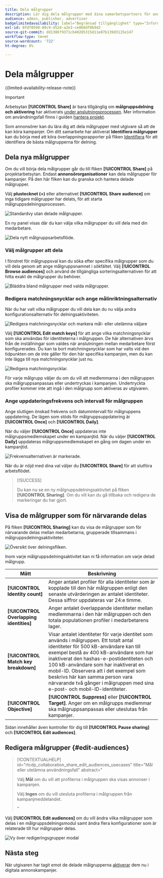 ```yaml
---
title: Dela målgrupper
description: Lär dig dela målgrupper med dina samarbetspartners för annonskampanjer.
audience: admin, publisher, advertiser
badgelimitedavailability: label="Begränsad tillgänglighet" type="Informative" url="https://helpx.adobe.com/se/legal/product-descriptions/real-time-customer-data-platform-collaboration.html newtab=true"
exl-id: 0fdf0598-89c9-452d-a2e3-ce868df0b9d2
source-git-commit: dd1386f9371cb40285315d11e07b139d3115e147
workflow-type: tm+mt
source-wordcount: '722'
ht-degree: 0%

---
```


# Dela målgrupper

{{limited-availability-release-note}}

>[!IMPORTANT]
>
>Arbetsytan **[!UICONTROL Share]** är bara tillgänglig om **målgruppsdelning och aktivering** har aktiverats [ under anslutningsprocessen](../connect/establishing-connections.md#connection-settings). Mer information om användningsfall finns i guiden [hantera projekt](./manage-projects.md#project-use-cases).

Som annonsörer kan du lära dig att dela målgrupper med utgivare så att de kan köra kampanjer. Om ditt samarbete har aktiverat **Identifiera målgrupper** kan du börja med att köra överlappningsrapporter på fliken [Identifiera](/help/guide/collaborate/discover.md) för att identifiera de bästa målgrupperna för delning.

## Dela nya målgrupper

Om du vill börja dela målgrupper går du till fliken **[!UICONTROL Share]** på projektarbetsytan. Endast **annonsörorganisationer** kan dela målgrupper för kampanjer. På den här fliken kan du granska och hantera delade målgrupper.

Välj **plustecknet (+)** eller alternativet **[!UICONTROL Share audience]** om inga tidigare målgrupper har delats, för att starta målgruppsdelningsprocessen.

![Standardvy utan delade målgrupper.](/help/assets/collaborate/share/share-new-audiences.png)

En ny panel visas där du kan välja vilka målgrupper du vill dela med din medarbetare.

![Dela nytt målgruppsarbetsflöde.](/help/assets/collaborate/share/share-audiences-workflow.png)

### Välj målgrupper att dela

I fönstret för målgruppsval kan du söka efter specifika målgrupper som du vill dela genom att ange målgruppsnamnet i sökfältet. Välj **[!UICONTROL Browse audiences]** och använd de tillgängliga sorteringsalternativen för att hitta exakt de målgrupper du behöver.

![Bläddra bland målgrupper med valda målgrupper.](/help/assets/collaborate/share/browse-audiences-view.png)

### Redigera matchningsnycklar och ange målinriktningsalternativ

När du har valt vilka målgrupper du vill dela kan du nu välja andra konfigurationsalternativ för delningsaktiviteten.

![Redigera matchningsnycklar och markera mål- eller utelämna väljare](/help/assets/collaborate/share/match-keys-and-targeting.png)

Välj **[!UICONTROL Edit match keys]** för att ange vilka matchningsnycklar som ska användas för identiteterna i målgruppen. De här alternativen ärvs från de inställningar som valdes när anslutningen mellan medarbetare först konfigurerades. Du kan ta bort matchningsnycklar som har valts vid den tidpunkten om de inte gäller för den här specifika kampanjen, men du kan inte lägga till nya matchningsnycklar just nu.

![Redigera matchningsnycklar.](/help/assets/collaborate/share/update-match-keys.png)

För varje målgrupp väljer du om du vill att medlemmarna i den målgruppen ska målgruppsanpassas eller undertryckas i kampanjen. Undertryckta profiler kommer inte att ingå i den målgrupp som aktiveras av utgivaren.

### Ange uppdateringsfrekvens och intervall för målgruppen

Ange slutligen önskad frekvens och datumintervall för målgruppens uppdatering. De lägen som stöds för målgruppsuppdatering är **[!UICONTROL Once]** och **[!UICONTROL Daily]**.

När du väljer **[!UICONTROL Once]** uppdateras inte målgruppsmedlemskapet under en kampanjtid. När du väljer **[!UICONTROL Daily]** uppdateras målgruppsmedlemskapet en gång om dagen under en kampanjtid.

![Frekvensalternativen är markerade.](/help/assets/collaborate/share/audience-refresh-frequency.png)

När du är nöjd med dina val väljer du **[!UICONTROL Share]** för att slutföra arbetsflödet.

>[!SUCCESS]
>
>Du kan nu se en ny målgruppsdelningsaktivitet på fliken **[!UICONTROL Sharing]**. Om du vill kan du gå tillbaka och redigera de markeringar du har gjort.

## Visa de målgrupper som för närvarande delas

På fliken **[!UICONTROL Sharing]** kan du visa de målgrupper som för närvarande delas mellan medarbetarna, grupperade tillsammans i målgruppsdelningsaktiviteter.

![Översikt över delningsfliken.](/help/assets/collaborate/share/share-tab-overview.png)

<!--

The banner at the top of the page shows figures across all audience sharing activities. 

![The hero banner in the sharing tab.](/help/assets/collaborate/share/share-hero-banner.png)


|Metric | Description |
|---------|----------|
| **[!UICONTROL Shared audiences]** | Indicates the number of audiences shared between collaborators in this project, across all audience sharing modules. |
| **[!UICONTROL Estimated addressable reach]** | Indicates the approximate number of profiles that you can reach across all the audiences that are currently shared in the project. [TODO: ADD INFORMATION ABOUT HOW THIS IS CALCULATED] |
| **[!UICONTROL Target identities]** | The number of identities across all audiences shared in this project for which you selected to target the profiles. |
| **[!UICONTROL Suppress identities]** | The number of identities across all audiences shared in this project for which you selected to suppress the profiles and thereby not target them in campaigns. |

-->

Inom varje målgruppsdelningsaktivitet kan ni få information om varje delad målgrupp.

| Mått | Beskrivning |
|---------|----------|
| **[!UICONTROL Identity count]** | Anger antalet profiler för alla identiteter som är kopplade till den här målgruppen enligt den senaste utvärderingen av antalet identiteter. Dessa siffror uppdateras var 24:e timme. |
| **[!UICONTROL Overlapping identities]** | Anger antalet överlappande identiteter mellan medlemmarna i den här målgruppen och den totala populationen profiler i medarbetarens lager. |
| **[!UICONTROL Match key breakdown]** | Visar antalet identiteter för varje identitet som används i målgruppen. Ett totalt antal identiteter för 500 kB-användare kan till exempel bestå av 400 kB-användare som har inaktiverat den hashas-e-postidentiteten och 100 kB-användare som har inaktiverat en mobil-ID. Observera att i det exempel som beskrivs här kan samma person vara närvarande två gånger i målgruppen med sina e-post- och mobil-ID-identiteter. |
| **[!UICONTROL Objective]** | **[!UICONTROL Suppress]** eller **[!UICONTROL Target]**. Anger om en målgrupps medlemmar ska målgruppsanpassas eller uteslutas från kampanjer. |

Sidan innehåller även kontroller för dig till **[!UICONTROL Pause sharing]** och **[!UICONTROL Edit audiences]**.

## Redigera målgrupper {#edit-audiences}

>[!CONTEXTUALHELP]
>id="rtcdp_collaboration_share_edit_audiences_usecases"
>title="Mål eller utelämna användningsfall"
>abstract="<p>Välj **Mål** om du vill att profilerna i målgruppen ska visas annonser i kampanjen.</p> <p>Välj **Ingen** om du vill utesluta profilerna i målgruppen från kampanjmeddelandet.</p>"

Välj **[!UICONTROL Edit audiences]** om du vill ändra vilka målgrupper som delas i en målgruppsdelningsmodul samt ändra flera konfigurationer som är relaterade till hur målgrupper delas.

![Vy över redigeringsgrupper modal](/help/assets/collaborate/share/edit-audiences-modal.png)

<!--

Search for audiences that you want to add to the sharing module. 

For each audience, you can select whether you'd like to target or suppress those profiles in campaigns. 

To remove an audience from the sharing module, select the trash can icon [TODO: add spectrum icon and folder].

Select how often you would like the audience membership to be refreshed and the date range within which you want the membership of the audience to be refreshed. 

TODO: are there any limitations for frequency in the M1 release?

-->

## Nästa steg

När utgivaren har tagit emot de delade målgrupperna [aktiverar](/help/guide/collaborate/activate.md) dem nu i digitala annonskampanjer.
